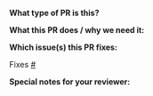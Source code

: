 **What type of PR is this?**
<!--
Feature: a new feature
Fix: A bug fix
Docs: Documentation only changes
Refactor: A code change that neither fixes a bug nor adds a feature
Performance: A code change that improves performance
Test: Adding missing tests or correcting existing ones
CI: Changes to our CI configuration files and scripts
Chore: Other changes that don't modify src or test files
-->

**What this PR does / why we need it:**

**Which issue(s) this PR fixes:**

Fixes [#]()

**Special notes for your reviewer:**
